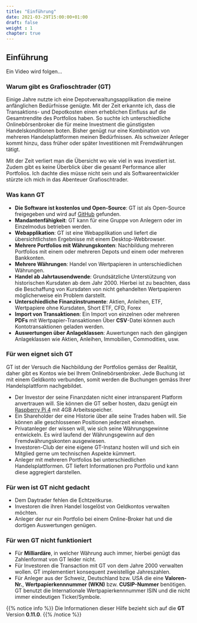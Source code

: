 ```yaml
---
title: "Einführung"
date: 2021-03-29T15:00:00+01:00
draft: false
weight : 1
chapter: true
---
```

## Einführung
Ein Video wird folgen...

### Warum gibt es Grafioschtrader (GT)
Einige Jahre nutzte ich eine Depotverwaltungsapplikation die meine anfänglichen Bedürfnisse genügte. Mit der Zeit erkannte ich, dass die Transaktions- und Depotkosten einen erheblichen Einfluss auf die Gesamtrendite des Portfolios haben. So suchte ich unterschiedliche Onlinebörsenbroker die für meine Investment die günstigsten Handelskonditionen boten. Bisher genügt nur eine Kombination von mehreren Handelsplattformen meinen Bedürfnissen. Als schweizer Anleger kommt hinzu, dass früher oder später Investitionen mit Fremdwährungen tätigt.

Mit der Zeit verliert man die Übersicht wo wie viel in was investiert ist. Zudem gibt es keine Überblick über die gesamt Performance aller Portfolios. Ich dachte dies müsse nicht sein und als Softwareentwickler stürzte ich mich in das Abenteuer Grafioschtrader.

### Was kann GT
+ **Die Software ist kostenlos und Open-Source**: GT ist als Open-Source freigegeben und wird auf [GitHub](//github.com/hugograf/grafioschtrader) gefunden.
+ **Mandantenfähigkeit**: GT kann für eine Gruppe von Anlegern oder im Einzelmodus betrieben werden.
+ **Webapplikation**: GT ist eine Webapplikation und liefert die übersichtlichsten Ergebnisse mit einem Desktop-Webbrowser.
+ **Mehrere Portfolios mit Währungskonten**: Nachbildung mehreren Portfolios mit einem oder mehreren Depots und einem oder mehreren Bankkonten.  
+ **Mehrere Währungen**: Handel von Wertpapieren in unterschiedlichen Währungen. 
+ **Handel ab Jahrtausendwende**: Grundsätzliche Unterstützung von historischen Kursdaten ab dem Jahr 2000. Hierbei ist zu beachten, dass die Beschaffung von Kursdaten von nicht gehandelten Wertpapieren möglicherweise ein Problem darstellt.
+ **Unterschiedliche Finanzinstrumente**: Aktien, Anleihen, ETF, Wertpapiere ohne Kursdaten, Short ETF, CFD, Forex
+ **Import von Transaktionen**: Ein Import von einzelnen oder mehreren **PDFs** mit Wertpapier-Transaktionen Über **CSV**-Datei können auch Kontotransaktionen geladen werden.
+ **Auswertungen über Anlageklassen**: Auwertungen nach den gängigen Anlageklassen wie Aktien, Anleihen, Immobilien, Commodities, usw.

### Für wen eignet sich GT
GT ist der Versuch die Nachbildung der Portfolios gemäss der Realität, daher gibt es Kontos wie bei Ihrem Onlinebörsenbroker. Jede Buchung ist mit einem Geldkonto verbunden, somit werden die Buchungen gemäss Ihrer Handelsplattform nachgebildet.
+ Der Investor der seine Finanzdaten nicht einer intransparent Platform anvertrauen will. Sie können die GT selber hosten, dazu genügt ein [Raspberry Pi 4](//www.raspberrypi.org/products/raspberry-pi-4-model-b/) mit 4GB Arbeitsspeicher.
+ Ein Shareholder der eine Historie über alle seine Trades haben will. Sie können alle geschlossenen Positionen jederzeit einsehen.
+ Privatanleger der wissen will, wie sich seine Währungsgewinne entwickeln. Es wird laufend der Währungsgewinn auf den Fremdwährungskonten ausgewiesen.
+ Investoren-Club der eine eigene GT-Instanz hosten will und sich ein Mitglied gerne um technischen Aspekte kümmert.
+ Anleger mit mehreren Portfolios bei unterschiedlichen Handelsplattformen. GT liefert Informationen pro Portfolio und kann diese aggregiert darstellen.

### Für wen ist GT nicht gedacht
+ Dem Daytrader fehlen die Echtzeitkurse.
+ Investoren die ihren Handel losgelöst von Geldkontos verwalten möchten.
+ Anleger der nur ein Portfolio bei einem Online-Broker hat und die dortigen Auswertungen genügen.

### Für wen GT nicht funktioniert
+ Für **Milliardäre**, in welcher Währung auch immer, hierbei genügt das Zahlenformat von GT leider nicht.
+ Für Investoren die Transaction mit GT von dem Jahre 2000 verwalten wollen. GT implementiert konsequent zweistellige Jahreszahlen.
+ Für Anleger aus der Schweiz, Deutschland bzw. USA die eine **Valoren-Nr.**, **Wertpapierkennnummer (WKN)** bzw. **CUSIP-Nummer** benötigen. GT benutzt die Internationale Wertpapierkennnummer ISIN und die nicht immer eindeutigen Ticker/Symbole. 

{{% notice info %}}
Die Informationen dieser Hilfe bezieht sich auf die **GT** Version **0.11.0**.
{{% /notice %}}